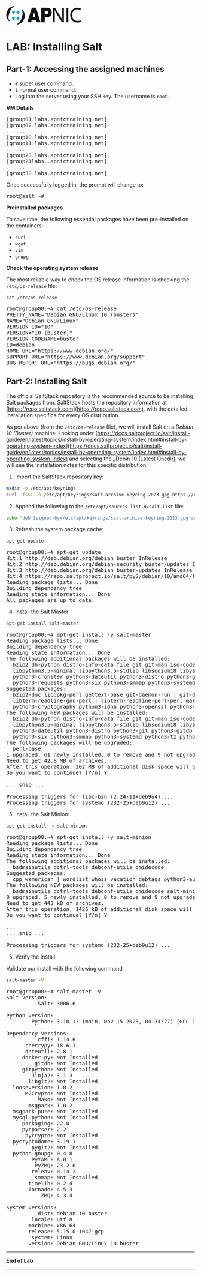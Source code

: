 ![](images/apnic_logo.png)
# LAB: Installing Salt

## Part-1: Accessing the assigned machines

* `#` super user command.  
* `$` normal user command.  
* Log into the server using your SSH key. The username is `root`.

**VM Details** 
<pre>
[group01.labs.apnictraining.net]
[group02.labs.apnictraining.net]
......  
[group10.labs.apnictraining.net]
[group11.labs.apnictraining.net]
......  
[group20.labs.apnictraining.net]
[group21labs..apnictraining.net]
......
[group30.labs.apnictraining.net]
</pre>

Once successfully logged in, the prompt will change to:

<pre>
root@salt:~#
</pre>

**Preinstalled packages**

To save time, the following essential packages have been pre-installed on the containers:

* `curl`
* `wget`
* `vim`
* `gnupg`

**Check the operating system release**

The most reliable way to check the OS release information is checking the `/etc/os-release` file:

```
cat /etc/os-release   
```
<pre>
root@group00:~# cat /etc/os-release
PRETTY_NAME="Debian GNU/Linux 10 (buster)"
NAME="Debian GNU/Linux"
VERSION_ID="10"
VERSION="10 (buster)"
VERSION_CODENAME=buster
ID=debian
HOME_URL="https://www.debian.org/"
SUPPORT_URL="https://www.debian.org/support"
BUG_REPORT_URL="https://bugs.debian.org/"
</pre>


## Part-2: Installing Salt

The official SaltStack repository is the recommended source to be installing Salt packages from. SaltStack hosts the repository information at [https://repo.saltstack.com](https://repo.saltstack.com), with the detailed installation specifics for every
OS distribution.

As per above (from the `/etc/os-release` file), we will install Salt on a _Debian 10 (Buster)_ machine. Looking under [https://docs.saltproject.io/salt/install-guide/en/latest/topics/install-by-operating-system/index.html#install-by-operating-system-index](https://docs.saltproject.io/salt/install-guide/en/latest/topics/install-by-operating-system/index.html#install-by-operating-system-index) and selecting the _Debin 10 (Latest Onedir), we will see the installation notes for this specific distribution:

1. Import the SaltStack repository key:

```bash
mkdir -p /etc/apt/keyrings
curl -fsSL -o /etc/apt/keyrings/salt-archive-keyring-2023.gpg https://repo.saltproject.io/salt/py3/debian/10/amd64/SALT-PROJECT-GPG-PUBKEY-2023.gpg
```

2. Append the following to the `/etc/apt/sources.list.d/salt.list` file:

```bash
echo "deb [signed-by=/etc/apt/keyrings/salt-archive-keyring-2023.gpg arch=amd64] https://repo.saltproject.io/salt/py3/debian/10/amd64/latest buster main" | tee /etc/apt/sources.list.d/salt.list
```

3. Refresh the system package cache:

```bash
apt-get update
```

<pre>
root@group00:~# apt-get update
Hit:1 http://deb.debian.org/debian buster InRelease
Hit:2 http://deb.debian.org/debian-security buster/updates InRelease
Hit:3 http://deb.debian.org/debian buster-updates InRelease
Hit:4 https://repo.saltproject.io/salt/py3/debian/10/amd64/latest buster InRelease
Reading package lists... Done
Building dependency tree
Reading state information... Done
All packages are up to date.
</pre>

4. Install the Salt Master

```bash
apt-get install salt-master
```
<pre>
root@group00:~# apt-get install -y salt-master
Reading package lists... Done
Building dependency tree
Reading state information... Done
The following additional packages will be installed:
  bzip2 dh-python distro-info-data file git git-man iso-codes less libapt-inst2.0 libcurl3-gnutls liberror-perl libgdbm3 libmagic-mgc libmagic1 libmpdec2 libperl5.24 libpgm-5.2-0 libpopt0 libpython3-stdlib
  libpython3.5-minimal libpython3.5-stdlib libsodium18 libyaml-0-2 libzmq5 lsb-release mime-support netbase patch perl perl-base perl-modules-5.24 python-apt-common python3 python3-apt python3-chardet
  python3-croniter python3-dateutil python3-distro python3-git python3-gitdb python3-jinja2 python3-markupsafe python3-minimal python3-msgpack python3-pkg-resources python3-psutil python3-pycryptodome
  python3-requests python3-six python3-smmap python3-systemd python3-tz python3-urllib3 python3-yaml python3-zmq python3.5 python3.5-minimal rename rsync salt-common xz-utils
Suggested packages:
  bzip2-doc libdpkg-perl gettext-base git-daemon-run | git-daemon-sysvinit git-doc git-el git-email git-gui gitk gitweb git-arch git-cvs git-mediawiki git-svn isoquery lsb ed diffutils-doc perl-doc
  libterm-readline-gnu-perl | libterm-readline-perl-perl make python3-doc python3-tk python3-venv python3-apt-dbg python-apt-doc python-git-doc python-jinja2-doc python3-setuptools python-psutil-doc
  python3-cryptography python3-idna python3-openssl python3-socks python3-nose python3.5-venv python3.5-doc binutils binfmt-support python3-pycurl python3-twisted
The following NEW packages will be installed:
  bzip2 dh-python distro-info-data file git git-man iso-codes less libapt-inst2.0 libcurl3-gnutls liberror-perl libgdbm3 libmagic-mgc libmagic1 libmpdec2 libperl5.24 libpgm-5.2-0 libpopt0 libpython3-stdlib
  libpython3.5-minimal libpython3.5-stdlib libsodium18 libyaml-0-2 libzmq5 lsb-release mime-support netbase patch perl perl-modules-5.24 python-apt-common python3 python3-apt python3-chardet python3-croniter
  python3-dateutil python3-distro python3-git python3-gitdb python3-jinja2 python3-markupsafe python3-minimal python3-msgpack python3-pkg-resources python3-psutil python3-pycryptodome python3-requests
  python3-six python3-smmap python3-systemd python3-tz python3-urllib3 python3-yaml python3-zmq python3.5 python3.5-minimal rename rsync salt-common salt-master xz-utils
The following packages will be upgraded:
  perl-base
1 upgraded, 61 newly installed, 0 to remove and 9 not upgraded.
Need to get 42.8 MB of archives.
After this operation, 202 MB of additional disk space will be used.
Do you want to continue? [Y/n] Y

... snip ...

Processing triggers for libc-bin (2.24-11+deb9u4) ...
Processing triggers for systemd (232-25+deb9u12) ...
</pre>

5. Install the Salt Minion:

```bash
apt-get install -y salt-minion
```
<pre>
root@group00:~# apt-get install -y salt-minion
Reading package lists... Done
Building dependency tree
Reading state information... Done
The following additional packages will be installed:
  bsdmainutils dctrl-tools debconf-utils dmidecode
Suggested packages:
  cpp wamerican | wordlist whois vacation debtags python3-augeas
The following NEW packages will be installed:
  bsdmainutils dctrl-tools debconf-utils dmidecode salt-minion
0 upgraded, 5 newly installed, 0 to remove and 9 not upgraded.
Need to get 443 kB of archives.
After this operation, 1426 kB of additional disk space will be used.
Do you want to continue? [Y/n] Y

...
... snip ...

Processing triggers for systemd (232-25+deb9u12) ...
</pre>

5. Verify the Install

Validate our install with the following command
```bash
salt-master -V
```

<pre>
root@group00:~# salt-master -V
Salt Version:
          Salt: 3006.6

Python Version:
        Python: 3.10.13 (main, Nov 15 2023, 04:34:27) [GCC 11.2.0]

Dependency Versions:
          cffi: 1.14.6
      cherrypy: 18.6.1
      dateutil: 2.8.1
     docker-py: Not Installed
         gitdb: Not Installed
     gitpython: Not Installed
        Jinja2: 3.1.3
       libgit2: Not Installed
  looseversion: 1.0.2
      M2Crypto: Not Installed
          Mako: Not Installed
       msgpack: 1.0.2
  msgpack-pure: Not Installed
  mysql-python: Not Installed
     packaging: 22.0
     pycparser: 2.21
      pycrypto: Not Installed
  pycryptodome: 3.19.1
        pygit2: Not Installed
  python-gnupg: 0.4.8
        PyYAML: 6.0.1
         PyZMQ: 23.2.0
        relenv: 0.14.2
         smmap: Not Installed
       timelib: 0.2.4
       Tornado: 4.5.3
           ZMQ: 4.3.4

System Versions:
          dist: debian 10 buster
        locale: utf-8
       machine: x86_64
       release: 5.15.0-1047-gcp
        system: Linux
       version: Debian GNU/Linux 10 buster
</pre>

---
**End of Lab**

---
